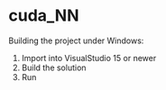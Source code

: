 # cuda_NN
Building the project under Windows:

1. Import into VisualStudio 15 or newer
2. Build the solution
3. Run 